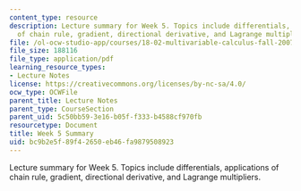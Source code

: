 ```yaml
---
content_type: resource
description: Lecture summary for Week 5. Topics include differentials, applications
  of chain rule, gradient, directional derivative, and Lagrange multipliers.
file: /ol-ocw-studio-app/courses/18-02-multivariable-calculus-fall-2007/bc9b2e5f89f42650eb46fa9879508923_lec_week5.pdf
file_size: 188116
file_type: application/pdf
learning_resource_types:
- Lecture Notes
license: https://creativecommons.org/licenses/by-nc-sa/4.0/
ocw_type: OCWFile
parent_title: Lecture Notes
parent_type: CourseSection
parent_uid: 5c50bb59-3e16-b05f-f333-b4588cf970fb
resourcetype: Document
title: Week 5 Summary
uid: bc9b2e5f-89f4-2650-eb46-fa9879508923
---
```

Lecture summary for Week 5. Topics include differentials, applications of chain rule, gradient, directional derivative, and Lagrange multipliers.